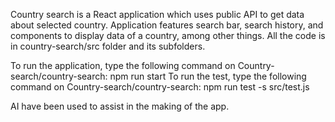 Country search is a React application which uses public API to get data about selected country. Application features search bar, search history, and components to display data of a country, among other things.
All the code is in country-search/src folder and its subfolders. 

To run the application, type the following command on Country-search/country-search: npm run start 
To run the test, type the following command on Country-search/country-search: npm run test -s src/test.js

AI have been used to assist in the making of the app.
